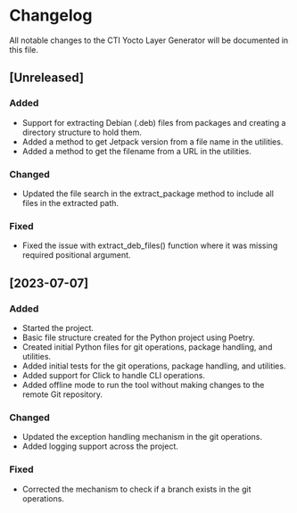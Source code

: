# Changelog

All notable changes to the CTI Yocto Layer Generator will be documented in this file.

## [Unreleased]

### Added

- Support for extracting Debian (.deb) files from packages and creating a directory structure to hold them.
- Added a method to get Jetpack version from a file name in the utilities.
- Added a method to get the filename from a URL in the utilities.

### Changed

- Updated the file search in the extract_package method to include all files in the extracted path.

### Fixed

- Fixed the issue with extract_deb_files() function where it was missing required positional argument.

## [2023-07-07]

### Added

- Started the project.
- Basic file structure created for the Python project using Poetry.
- Created initial Python files for git operations, package handling, and utilities.
- Added initial tests for the git operations, package handling, and utilities.
- Added support for Click to handle CLI operations.
- Added offline mode to run the tool without making changes to the remote Git repository.

### Changed

- Updated the exception handling mechanism in the git operations.
- Added logging support across the project.

### Fixed

- Corrected the mechanism to check if a branch exists in the git operations.
